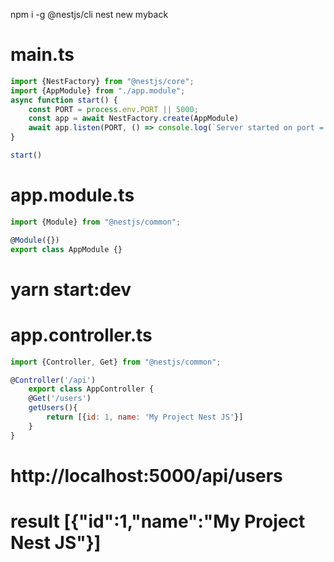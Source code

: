 npm i -g @nestjs/cli
nest new myback

# main.ts
```js
import {NestFactory} from "@nestjs/core";
import {AppModule} from "./app.module";
async function start() {
    const PORT = process.env.PORT || 5000;
    const app = await NestFactory.create(AppModule)
    await app.listen(PORT, () => console.log(`Server started on port = ${PORT}`))
}

start()
```

# app.module.ts
```js
import {Module} from "@nestjs/common";

@Module({})
export class AppModule {}
```
# yarn start:dev

# app.controller.ts
```js
import {Controller, Get} from "@nestjs/common";

@Controller('/api')
    export class AppController {
    @Get('/users')
    getUsers(){
        return [{id: 1, name: 'My Project Nest JS'}]
    }
}
```
# http://localhost:5000/api/users
# result [{"id":1,"name":"My Project Nest JS"}]



